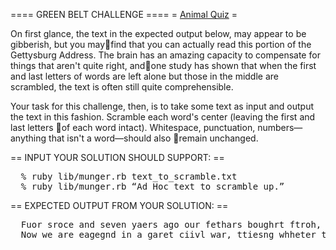 ==== GREEN BELT CHALLENGE ====
= [Animal Quiz](http://rubyquiz.com/quiz15.html) =

On first glance, the text in the expected output below, may appear to be gibberish, but you mayfind that you can actually read this portion of the Gettysburg Address. The brain has an amazing capacity to compensate for things that aren't quite right, andone study has shown that when the first and last letters of words are left alone but those in the middle are scrambled, the text is often still quite comprehensible.

Your task for this challenge, then, is to take some text as input and output the text in this fashion. Scramble each word's center (leaving the first and last letters of each word intact). Whitespace, punctuation, numbers—anything that isn't a word—should also remain unchanged.

== INPUT YOUR SOLUTION SHOULD SUPPORT: ==

<pre>
  % ruby lib/munger.rb text_to_scramble.txt
  % ruby lib/munger.rb “Ad Hoc text to scramble up.”
</pre>

== EXPECTED OUTPUT FROM YOUR SOLUTION: ==

<pre>
  Fuor sroce and seven yaers ago our fethars boughrt ftroh, upon this cotninent, a new natoin, cvineoecd in Lbeirty, and dtacideed to the porstoiiopn taht all men are caetred eqaul.
  Now we are eagegnd in a garet ciivl war, ttiesng whheter that ntioan, or any ntoain so civneceod, and so deadctied, can lnog ernude. We are met hree on a graet bitltelefad of that war. We hvae come to deactdie a ptoroin of it as a fianl rseitng plcae for tshoe who hree gave tehir levis that that natoin mhigt lvie. It is aotlteehgr fnititg and poerpr that we shloud do tihs.
</pre>